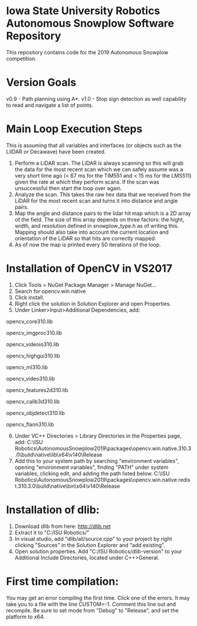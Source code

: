 # Iowa State University Robotics Autonomous Snowplow Software Repository
This repository contains code for the 2019 Autonomous Snowplow competition.
# Version Goals
v0.9 - Path planning using A*.
v1.0 - Stop sign detection as well capability to read and navigate a list of points.
# Main Loop Execution Steps
This is assuming that all variables and interfaces (or objects such as the LiIDAR or Decawave) have been created.
1. Perform a LiDAR scan. The LiDAR is always scanning so this will grab the data for the most recent scan which we can safely assume was a very short time ago (< 67 ms for the TIM551 and < 15 ms for the LMS511) given the rate at which they perform scans. If the scan was unsuccessful then start the loop over again. 
2. Analyze the scan. This takes the raw hex data that we received from the LiDAR for the most recent scan and turns it into distance and angle pairs. 
3. Map the angle and distance pairs to the lidar hit map which is a 2D array of the field. The size of this array depends on three factors: the hight, width, and resolution defined in snowplow_type.h as of writing this. Mapping should also take into account the current location and orientation of the LiDAR so that hits are correctly mapped.
4. As of now the map is printed every 50 iterations of the loop.

# Installation of OpenCV in VS2017
1. Click Tools > NuGet Package Manager > Manage NuGet...
2. Search for opencv.win.native
3. Click install.
4. Right click the solution in Solution Explorer and open Properties.
5. Under Linker>Input>Additional Dependencies, add:

opencv_core310.lib

opencv_imgproc310.lib

opencv_videoio310.lib

opencv_highgui310.lib

opencv_ml310.lib

opencv_video310.lib

opencv_features2d310.lib

opencv_calib3d310.lib

opencv_objdetect310.lib

opencv_flann310.lib

6. Under VC++ Directories > Library Directories in the Properties page, add:
C:\ISU Robotics\AutonomousSnowplow2019\packages\opencv.win.native.310.3.0\build\native\lib\x64\v140\Release
7. Add this to your system path by searching "environment variables", opening "environment variables", finding "PATH" under system variables, clicking edit, and adding the path listed below.
C:\ISU Robotics\AutonomousSnowplow2019\packages\opencv.win.native.redist.310.3.0\build\native\bin\x64\v140\Release

# Installation of dlib:
1. Download dlib from here: http://dlib.net
2. Extract it to "C:/ISU Robotics/"
3. In visual studio, add "dlib/all/source.cpp" to your project by right clicking "Sources" in the Solution Explorer and "add existing".
4. Open solution properties.  Add "C:/ISU Robotics/dlib-version" to your Additional Include Directories, located under C++>General.

# First time compilation:
You may get an error compiling the first time.  Click one of the errors.  It may take you to a file with the line CUSTOM=-1.  Comment this line out and recompile.
Be sure to set mode from "Debug" to "Release", and set the platform to x64.
